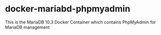 # docker-mariabd-phpmyadmin
This is the MariaDB 10.3 Docker Container which contains PhpMyAdmin for MariaDB management

